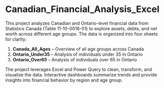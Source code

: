 # Canadian_Financial_Analysis_Excel

This project analyzes Canadian and Ontario-level financial data from Statistics Canada (Table 11-10-0016-01) to explore assets, debts, and net worth across different age groups. The data is organized into four sheets for clarity:

1. **Canada_All_Ages** – Overview of all age groups across Canada
2. **Ontario_Under35** – Analysis of individuals under 35 in Ontario
3. **Ontario_Over65** – Analysis of individuals over 65 in Ontario

The project leverages Excel and Power Query to clean, transform, and visualize the data. Interactive dashboards summarize trends and provide insights into financial behavior by region and age group.
